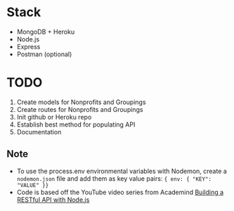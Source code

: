 # Stack

* MongoDB + Heroku
* Node.js
* Express
* Postman (optional)

# TODO

1. Create models for Nonprofits and Groupings
2. Create routes for Nonprofits and Groupings
3. Init github or Heroku repo
4. Establish best method for populating API
5. Documentation

## Note

* To use the process.env environmental variables with Nodemon, create a `nodemon.json` file and add them as key value pairs: `{ env: { "KEY": "VALUE" }}`
* Code is based off the YouTube video series from Academind [Building a RESTful API with Node.js](https://www.youtube.com/playlist?list=PL55RiY5tL51q4D-B63KBnygU6opNPFk_q)

